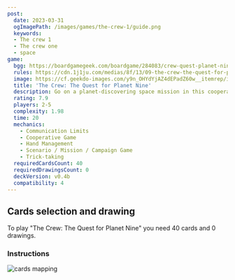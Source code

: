 ```yaml
---
post:
  date: 2023-03-31
  ogImagePath: /images/games/the-crew-1/guide.png
  keywords:
  - The crew 1
  - The crew one
  - space
game:
  bgg: https://boardgamegeek.com/boardgame/284083/crew-quest-planet-nine
  rules: https://cdn.1j1ju.com/medias/8f/13/09-the-crew-the-quest-for-planet-nine-rulebook.pdf
  image: https://cf.geekdo-images.com/y9n_OHYdYjAZ4dEPadZ60w__itemrep/img/gW8_xauBjezcGxnsT2cGgHPb6j4=/fit-in/246x300/filters:strip_icc()/pic5282281.png
  title: 'The Crew: The Quest for Planet Nine'
  description: Go on a planet-discovering space mission in this cooperative trick-taking game. 
  rating: 7.9
  players: 2-5
  complexity: 1.98
  time: 20
  mechanics:
    - Communication Limits
    - Cooperative Game
    - Hand Management
    - Scenario / Mission / Campaign Game
    - Trick-taking 
  requiredCardsCount: 40
  requiredDrawingsCount: 0
  deckVersion: v0.4b
  compatibility: 4
---
```


## Cards selection and drawing

To play "The Crew: The Quest for Planet Nine" you need 40 cards and 0 drawings.

### Instructions

![cards mapping](/images/games/the-crew-1/guide.png)

